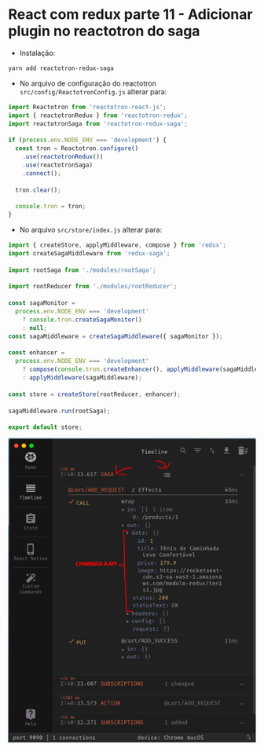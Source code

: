 <h1>React com redux parte 11 - Adicionar plugin no reactotron do saga</h1>

- Instalação:

```bash
yarn add reactotron-redux-saga
```

- No arquivo de configuração do reactotron `src/config/ReactotronConfig.js` alterar para:

```js
import Reactotron from 'reactotron-react-js';
import { reactotronRedux } from 'reactotron-redux';
import reactotronSaga from 'reactotron-redux-saga';

if (process.env.NODE_ENV === 'development') {
  const tron = Reactotron.configure()
    .use(reactotronRedux())
    .use(reactotronSaga)
    .connect();

  tron.clear();

  console.tron = tron;
}

```

- No arquivo `src/store/index.js` alterar para:

```js
import { createStore, applyMiddleware, compose } from 'redux';
import createSagaMiddleware from 'redux-saga';

import rootSaga from './modules/rootSaga';

import rootReducer from './modules/rootReducer';

const sagaMonitor =
  process.env.NODE_ENV === 'development'
    ? console.tron.createSagaMonitor()
    : null;
const sagaMiddleware = createSagaMiddleware({ sagaMonitor });

const enhancer =
  process.env.NODE_ENV === 'development'
    ? compose(console.tron.createEnhancer(), applyMiddleware(sagaMiddleware))
    : applyMiddleware(sagaMiddleware);

const store = createStore(rootReducer, enhancer);

sagaMiddleware.run(rootSaga);

export default store;

```

<img src="./imgs_readme/07.png">

